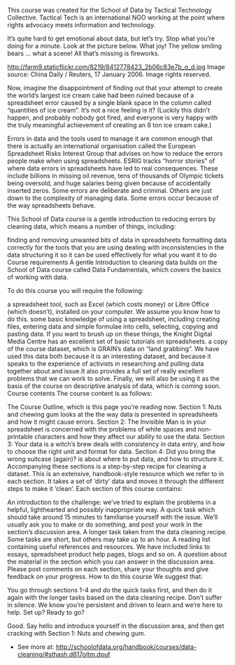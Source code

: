 This course was created for the School of Data by Tactical Technology Collective. Tactical Tech is an international NGO working at the point where rights advocacy meets information and technology.

It’s quite hard to get emotional about data, but let’s try. Stop what you’re doing for a minute. Look at the picture below. What joy! The yellow smiling bears … what a scene! All that’s missing is fireworks.

http://farm9.staticflickr.com/8219/8412778423_2b06c83e7b_o_d.jpg
Image source: China Daily / Reuters, 17 January 2006. Image rights reserved.

Now, imagine the disappointment of finding out that your attempt to create the world’s largest ice cream cake had been ruined because of a spreadsheet error caused by a single blank space in the column called “quantities of ice cream”. It’s not a nice feeling is it? (Luckily this didn’t happen, and probably nobody got fired, and everyone is very happy with the truly meaningful achievement of creating an 8 ton ice cream cake.)

Errors in data and the tools used to manage it are common enough that there is actually an international organisation called the European Spreadsheet Risks Interest Group that advises on how to reduce the errors people make when using spreadsheets. ESRIG tracks “horror stories” of where data errors in spreadsheets have led to real consequences. These include billions in missing oil revenue, tens of thousands of Olympic tickets being oversold, and huge salaries being given because of accidentally inserted zeros. Some errors are deliberate and criminal. Others are just down to the complexity of managing data. Some errors occur because of the way spreadsheets behave.

This School of Data course is a gentle introduction to reducing errors by cleaning data, which means a number of things, including:

finding and removing unwanted bits of data in spreadsheets
formatting data correctly for the tools that you are using
dealing with inconsistencies in the data
structuring it so it can be used effectively for what you want it to do
Course requirements
A gentle Introduction to cleaning data builds on the School of Data course called Data Fundamentals, which covers the basics of working with data.

To do this course you will require the following:

a spreadsheet tool, such as Excel (which costs money) or Libre Office (which doesn’t), installed on your computer. We assume you know how to do this.
some basic knowledge of using a spreadsheet, including creating files, entering data and simple formulae into cells, selecting, copying and pasting data. If you want to brush up on these things, the Knight Digital Media Centre has an excellent set of basic tutorials on spreadsheets.
a copy of the course dataset, which is GRAIN’s data on “land grabbing”. We have used this data both because it is an interesting dataset, and because it speaks to the experience of activists in researching and pulling data together about and issue.It also provides a full set of really excellent problems that we can work to solve. Finally, we will also be using it as the basis of the course on descriptive analysis of data, which is coming soon.
Course contents
The course content is as follows:

The Course Outline, which is this page you’re reading now.
Section 1: Nuts and chewing gum looks at the the way data is presented in spreadsheets and how it might cause errors.
Section 2: The Invisible Man is in your spreadsheet is concerned with the problems of white spaces and non-printable characters and how they affect our ability to use the data.
Section 3: Your data is a witch’s brew deals with consistency in data entry, and how to choose the right unit and format for data.
Section 4: Did you bring the wrong suitcase (again)? is about where to put data, and how to structure it.
Accompanying these sections is a step-by-step recipe for cleaning a dataset. This is an extensive, handbook-style resource which we refer to in each section. It takes a set of ‘dirty’ data and moves it through the different steps to make it ‘clean’.
Each section of this course contains:

An introduction to the challenge: we’ve tried to explain the problems in a helpful, lighthearted and possibly inappropriate way.
A quick task which should take around 15 minutes to familiarise yourself with the issue. We’ll usually ask you to make or do something, and post your work in the section’s discussion area.
A longer task taken from the data cleaning recipe. Some tasks are short, but others may take up to an hour.
A reading list containing useful references and resources. We have included links to essays, spreadsheet product help pages, blogs and so on.
A question about the material in the section which you can answer in the discussion area. Please post comments on each section, share your thoughts and give feedback on your progress.
How to do this course
We suggest that:

You go through sections 1-4 and do the quick tasks first, and then do it again with the longer tasks based on the data cleaning recipe.
Don’t suffer in silence. We know you’re persistent and driven to learn and we’re here to help.
Set up? Ready to go?

Good. Say hello and introduce yourself in the discussion area, and then get cracking with Section 1: Nuts and chewing gum.

- See more at: http://schoolofdata.org/handbook/courses/data-cleaning/#sthash.d617oltm.dpuf

